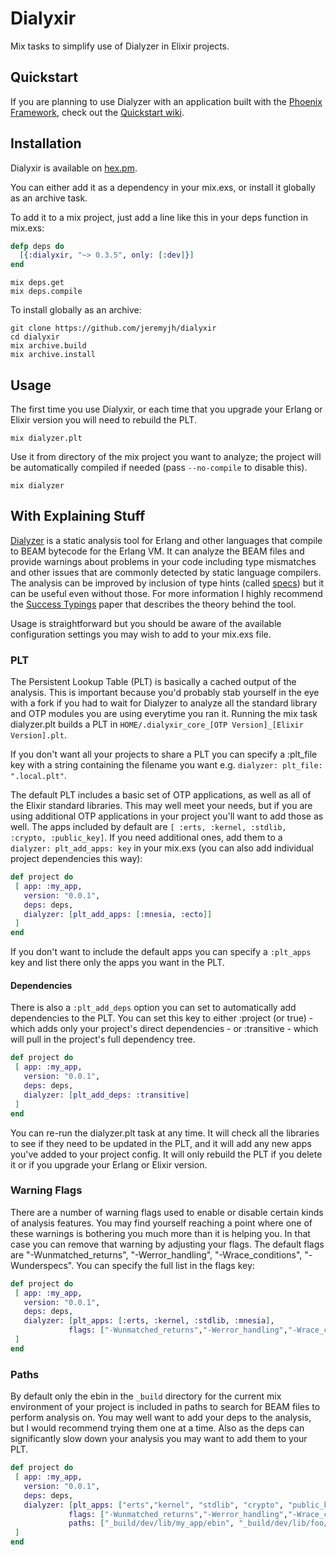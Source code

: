# Dialyxir

Mix tasks to simplify use of Dialyzer in Elixir projects.

## Quickstart
If you are planning to use Dialyzer with an application built with the [Phoenix Framework](http://www.phoenixframework.org/), check out the [Quickstart wiki](https://github.com/jeremyjh/dialyxir/wiki/Phoenix-Dialyxir-Quickstart).

## Installation

Dialyxir is available on [hex.pm](https://hex.pm/packages/dialyxir). 

You can either add it as a dependency in your mix.exs, or install it globally as an archive task.

To add it to a mix project, just add a line like this in your deps function in mix.exs:

```elixir
defp deps do
  [{:dialyxir, "~> 0.3.5", only: [:dev]}]
end
```

```console
mix deps.get
mix deps.compile
```
 
To install globally as an archive:

```console
git clone https://github.com/jeremyjh/dialyxir
cd dialyxir
mix archive.build
mix archive.install
```

## Usage

The first time you use Dialyxir, or each time that you upgrade your Erlang or Elixir version you will need to rebuild the PLT.

```console
mix dialyzer.plt
```


Use it from directory of the mix project you want to analyze; the project will be automatically compiled if needed (pass `--no-compile` to disable this).

```console
mix dialyzer
```

## With Explaining Stuff

[Dialyzer](http://www.erlang.org/doc/apps/dialyzer/dialyzer_chapter.html) is a static analysis tool for Erlang and other languages that compile to BEAM bytecode for the Erlang VM. It can analyze the BEAM files and provide warnings about problems in your code including type mismatches and other issues that are commonly detected by static language compilers. The analysis can be improved by inclusion of type hints (called [specs](http://elixir-lang.org/docs/stable/elixir/typespecs.html)) but it can be useful even without those. For more information I highly recommend the [Success Typings](http://user.it.uu.se/~kostis/Papers/succ_types.pdf) paper that describes the theory behind the tool.


Usage is straightforward but you should be aware of the available configuration settings you may wish to add to your mix.exs file.

### PLT

The Persistent Lookup Table (PLT) is basically a cached output of the analysis. This is important because you'd probably stab yourself in the eye with
a fork if you had to wait for Dialyzer to analyze all the standard library and OTP modules you are using everytime you ran it.
Running the mix task dialyzer.plt builds a PLT in `HOME/.dialyxir_core_[OTP Version]_[Elixir Version].plt`.

If you don't want all your projects to share a PLT you can specify a :plt_file key with a string containing the filename you want e.g. `dialyzer: plt_file: ".local.plt"`.

The default PLT includes a basic set of OTP applications, as well as all of the Elixir standard libraries.
This may well meet your needs, but if you are using additional OTP applications in your project you'll want to add those as well.
The apps included by default are `[ :erts, :kernel, :stdlib, :crypto, :public_key]`. If you need additional ones, add them to a `dialyzer: plt_add_apps: key` in your mix.exs (you can also add individual project dependencies this way):

```elixir
def project do
 [ app: :my_app,
   version: "0.0.1",
   deps: deps,
   dialyzer: [plt_add_apps: [:mnesia, :ecto]]
 ]
end
```

If you don't want to include the default apps you can specify a `:plt_apps` key and list there only the apps you want in the PLT.

#### Dependencies
There is also a `:plt_add_deps` option you can set to automatically add dependencies to the PLT. You can set this key to either :project (or true) - which adds only your project's direct dependencies - or :transitive - which will pull in the project's full dependency tree.


```elixir
def project do
 [ app: :my_app,
   version: "0.0.1",
   deps: deps,
   dialyzer: [plt_add_deps: :transitive]
 ]
end
```


You can re-run the dialyzer.plt task at any time. It will check all the libraries to see if they need to be updated in the PLT, and it will add any new apps you've added to your
project config. It will only rebuild the PLT if you delete it or if you upgrade your Erlang or Elixir version.

### Warning Flags

There are a number of warning flags used to enable or disable certain kinds of analysis features.
You may find yourself reaching a point where one of these warnings is bothering you much more than it is helping you.
In that case you can remove that warning by adjusting your flags.
The default flags are "-Wunmatched_returns", "-Werror_handling", "-Wrace_conditions", "-Wunderspecs". You can specify the full list in the flags key:

```elixir
def project do
 [ app: :my_app,
   version: "0.0.1",
   deps: deps,
   dialyzer: [plt_apps: [:erts, :kernel, :stdlib, :mnesia],
             flags: ["-Wunmatched_returns","-Werror_handling","-Wrace_conditions", "-Wno_opaque"]]
 ]
end
```

### Paths

By default only the ebin in the `_build` directory for the current mix environment of your project is included in paths to search for BEAM files to perform analysis on. You may well want to add your deps to the analysis, but I would recommend trying them one at a time. Also as the deps can significantly slow down your analysis you may want to add them to your PLT.

```elixir
def project do
 [ app: :my_app,
   version: "0.0.1",
   deps: deps,
   dialyzer: [plt_apps: ["erts","kernel", "stdlib", "crypto", "public_key", "mnesia"],
             flags: ["-Wunmatched_returns","-Werror_handling","-Wrace_conditions", "-Wno_opaque"],
             paths: ["_build/dev/lib/my_app/ebin", "_build/dev/lib/foo/ebin"]]
 ]
end
```

